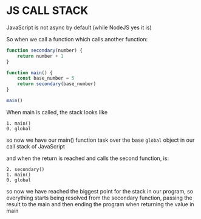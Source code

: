 # JS CALL STACK

JavaScript is not async by default (while NodeJS yes it is)

So when we call a function which calls another function:

```js
function secondary(number) {
	return number + 1
}

function main() {
	const base_number = 5
	return secondary(base_number) 
}

main()
```

When main is called, the stack looks like

```
1. main()
0. global
```

so now we have our main() function task over the base `global` object in our call stack of JavaScript

and when the return is reached and calls the second function, is:

```
2. secondary()
1. main()
0. global
```

so now we have reached the biggest point for the stack in our program, so everything starts being resolved from the secondary function, passing the result to the main and then ending the program when returning the value in main
